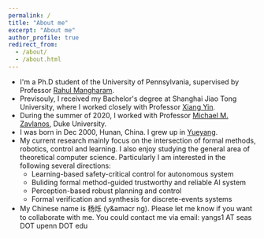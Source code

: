 ```yaml
---
permalink: /
title: "About me"
excerpt: "About me"
author_profile: true
redirect_from: 
  - /about/
  - /about.html
---
```


* I'm a Ph.D student of the University of Pennsylvania, supervised by Professor [Rahul Mangharam](https://www.seas.upenn.edu/~rahulm/).
* Previsouly, I received my Bachelor's degree at Shanghai Jiao Tong University, where I worked closely with Professor [Xiang Yin](https://xiangyin.sjtu.edu.cn/).
* During the summer of 2020, I worked with Professor [Michael M. Zavlanos](https://www.michaelmzavlanos.org/), Duke University.
* I was born in Dec 2000, Hunan, China. I grew up in [Yueyang](https://en.wikipedia.org/wiki/Yueyang).
* My current research mainly focus on the intersection of formal methods, robotics, control and learning. I also enjoy studying the general area of theoretical computer science. Particularly I am interested in the following several directions:
  * Learning-based safety-critical control for autonomous system
  * Buliding formal method-guided trustworthy and reliable AI system
  * Perception-based robust planning and control
  * Formal verification and synthesis for discrete-events systems
* My Chinese name is 杨烁 (y&amacr ng). Please let me know if you want to collaborate with me. You could contact me via email: yangs1 AT seas DOT upenn DOT edu
